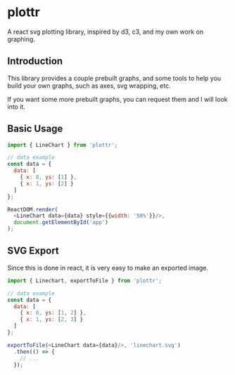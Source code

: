 # plottr
A react svg plotting library, inspired by d3, c3, and my own work on graphing.

## Introduction
This library provides a couple prebuilt graphs, and some tools to help you build
your own graphs, such as axes, svg wrapping, etc.

If you want some more prebuilt graphs, you can request them and I will look into
it.

## Basic Usage

```js
import { LineChart } from 'plottr';

// data example
const data = {
  data: [
    { x: 0, ys: [1] },
    { x: 1, ys: [2] }
  ]
};

ReactDOM.render(
  <LineChart data={data} style={{width: '50%'}}/>,
  document.getElementById('app')
);
```

## SVG Export
Since this is done in react, it is very easy to make an exported image.

```js
import { Linechart, exportToFile } from 'plottr';

// data example
const data = {
  data: [
    { x: 0, ys: [1, 2] },
    { x: 1, ys: [2, 3] }
  ]
};

exportToFile(<LineChart data={data}/>, 'linechart.svg')
  .then(() => {
    // ...
  });
```
